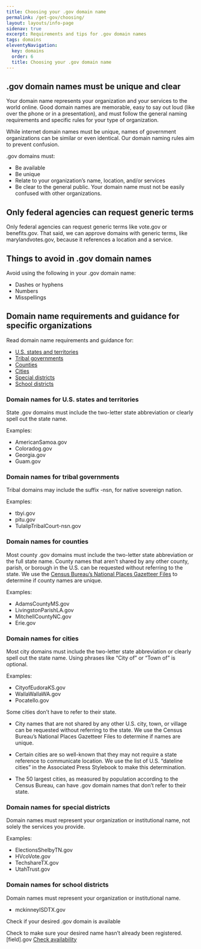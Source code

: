 ```yaml
---
title: Choosing your .gov domain name
permalink: /get-gov/choosing/
layout: layouts/info-page
sidenav: true
excerpt: Requirements and tips for .gov domain names
tags: domains
eleventyNavigation:
  key: domains
  order: 6
  title: Choosing your .gov domain name
---
```




## .gov domain names must be unique and clear
Your domain name represents your organization and your services to the world online. Good domain names are memorable, easy to say out loud (like over the phone or in a presentation), and must follow the general naming requirements and specific rules for your type of organization.

While internet domain names must be unique, names of government organizations can be similar or even identical. Our domain naming rules aim to prevent confusion.

.gov domains must:
- Be available
- Be unique
- Relate to your organization’s name, location, and/or services
- Be clear to the general public. Your domain name must not be easily confused with other organizations.


## Only federal agencies can request generic terms
Only federal agencies can request generic terms like vote&#46;gov or benefits&#46;gov.
That said, we can approve domains with generic terms, like marylandvotes&#46;gov, because it references a location and a service.


## Things to avoid in .gov domain names
Avoid using the following in your .gov domain name:
- Dashes or hyphens
- Numbers
- Misspellings


## Domain name requirements and guidance for specific organizations
Read domain name requirements and guidance for:
- [U.S. states and territories](#domain-names-for-u.s.-states-and-territories)
- [Tribal governments](#domain-names-for-tribal-governments)
- [Counties](#domain-names-for-counties)
- [Cities](#domain-names-for-cities)
- [Special districts](#domain-names-for-special-districts)
- [School districts](#domain-names-for-school-districts)

### Domain names for U.S. states and territories
State .gov domains must include the two-letter state abbreviation or clearly spell out the state name.

Examples:
- AmericanSamoa&#46;gov
- Coloradog&#46;gov
- Georgia&#46;gov
- Guam&#46;gov

### Domain names for tribal governments
Tribal domains may include the suffix -nsn, for native sovereign nation.

Examples:
- tbyi&#46;gov
- pitu&#46;gov
- TulalipTribalCourt-nsn&#46;gov

### Domain names for counties
Most county .gov domains must include the two-letter state abbreviation or the full state name. County names that aren’t shared by any other county, parish, or borough in the U.S. can be requested without referring to the state. We use the [Census Bureau’s National Places Gazetteer Files](https://www.census.gov/geographies/reference-files/time-series/geo/gazetteer-files.html) to determine if county names are unique.

Examples:
- AdamsCountyMS&#46;gov
- LivingstonParishLA&#46;gov
- MitchellCountyNC&#46;gov
- Erie&#46;gov

### Domain names for cities
Most city domains must include the two-letter state abbreviation or clearly spell out the state name. Using phrases like “City of” or “Town of” is optional.

Examples:
- CityofEudoraKS&#46;gov
- WallaWallaWA&#46;gov
- Pocatello&#46;gov

Some cities don’t have to refer to their state.

- City names that are not shared by any other U.S. city, town, or village can be requested without referring to the state. We use the Census Bureau’s National Places Gazetteer Files to determine if names are unique.

- Certain cities are so well-known that they may not require a state reference to communicate location. We use the list of U.S. “dateline cities” in the Associated Press Stylebook to make this determination.

- The 50 largest cities, as measured by population according to the Census Bureau, can have .gov domain names that don’t refer to their state.

### Domain names for special districts
Domain names must represent your organization or institutional name, not solely the services you provide.

Examples:
- ElectionsShelbyTN&#46;gov
- HVcoVote&#46;gov
- TechshareTX&#46;gov
- UtahTrust&#46;gov

### Domain names for school districts
Domain names must represent your organization or institutional name.
- mckinneyISDTX&#46;gov

Check if your desired .gov domain is available

Check to make sure your desired name hasn’t already been registered.
[field].gov [Check availability](#)

